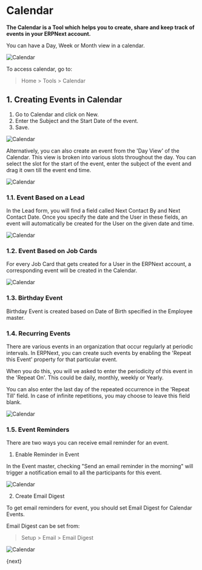 <!-- add-breadcrumbs -->
# Calendar

**The Calendar is a Tool which helps you to create, share and keep track of events in your ERPNext account.**

You can have a Day, Week or Month view in a calendar.

![Calendar](/docs/assets/img/using-erpnext/using-calender-1.png)

To access calendar, go to:

> Home > Tools > Calendar

## 1. Creating Events in Calendar

1. Go to Calendar and click on New.
2. Enter the Subject and the Start Date of the event.
3. Save.

![Calendar](/docs/assets/img/using-erpnext/using-calender-2.gif)

Alternatively, you can also create an event from the 'Day View' of the Calendar. This view is broken into various slots throughout the day. You can select the slot for the start of the event, enter the subject of the event and drag it own till the event end time.

![Calendar](/docs/assets/img/using-erpnext/using-calender-3.gif)

### 1.1. Event Based on a Lead

In the Lead form, you will find a field called Next Contact By and Next Contact Date. Once you specify the date and the User in these fields, an event will automatically be created for the User on the given date and time.

![Calendar](/docs/assets/img/using-erpnext/using-calender-4.png)

### 1.2. Event Based on Job Cards

For every Job Card that gets created for a User in the ERPNext account, a corresponding event will be created in the Calendar. 

![Calendar](/docs/assets/img/using-erpnext/using-calender-job-card.png)

### 1.3. Birthday Event

Birthday Event is created based on Date of Birth specified in the Employee master.

### 1.4. Recurring Events

There are various events in an organization that occur regularly at periodic intervals. In ERPNext, you can create such events by enabling the 'Repeat this Event' property for that particular event. 

When you do this, you will ve asked to enter the periodicity of this event in the 'Repeat On'. This could be daily, monthly, weekly or Yearly. 

You can also enter the last day of the repeated occurrence in the 'Repeat Till' field. In case of infinite repetitions, you may choose to leave this field blank.

![Calendar](/docs/assets/img/using-erpnext/using-calender-5.gif)

### 1.5. Event Reminders

There are two ways you can receive email reminder for an event.

1. Enable Reminder in Event

 In the Event master, checking "Send an email reminder in the morning" will trigger a notification email to all the participants for this event.

 ![Calendar](/docs/assets/img/using-erpnext/using-calender-6.png)

2. Create Email Digest

 To get email reminders for event, you should set Email Digest for Calendar Events.

 Email Digest can be set from:

 > Setup > Email > Email Digest

 ![Calendar](/docs/assets/img/using-erpnext/using-calender-7.png)

{next}
